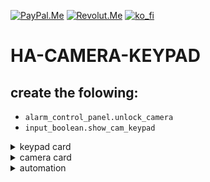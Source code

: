 <!-- anashost_support_badges_start -->
[![PayPal.Me][paypal_me_shield]][paypal_me]
[![Revolut.Me][revolut_me_shield]][revolut_me]
[![ko_fi][ko_fi_shield]][ko_fi_me]
<!-- anashost_support_badges_end -->

# HA-CAMERA-KEYPAD
## create the folowing:
- `alarm_control_panel.unlock_camera`
- `input_boolean.show_cam_keypad`

<details>
  <summary>keypad card</summary>

```
type: conditional
conditions:
  - entity: input_boolean.show_cam_keypad
    state: 'on'
card:
  type: alarm-panel
  states:
    - arm_away
  entity: alarm_control_panel.unlock_camera
  name: Unlock Camera

```
</details>

<details>
  <summary>camera card</summary>
 - replace camera.xxx with your camera entity.
  
```
type: conditional
conditions:
  - entity: alarm_control_panel.unlock_camera
    state: disarmed
card:
  camera_view: live
  type: picture-glance
  entities: []
  aspect_ratio: 55%
  camera_image: camera.xxx
  theme: Mushroom Shadow
  hold_action:
    action: none
```
</details>

<details>
  <summary>automation</summary>

```
alias: S- cam view toggle - keypad
description: ""
trigger:
  - platform: state
    entity_id:
      - alarm_control_panel.unlock_camera
    from: arming
    to: armed_away
    id: arm
    for:
      hours: 0
      minutes: 0
      seconds: 0
  - platform: state
    entity_id:
      - alarm_control_panel.unlock_camera
    from:
      - armed_away
      - armed_vacation
      - armed_night
      - armed_custom_bypass
      - armed_home
      - disarming
    to: disarmed
    id: disarm
condition: []
action:
  - choose:
      - conditions:
          - condition: trigger
            id:
              - disarm
        sequence:
          - service: input_boolean.turn_off
            data: {}
            target:
              entity_id: input_boolean.show_cam_keypad
      - conditions:
          - condition: trigger
            id:
              - arm
        sequence:
          - service: input_boolean.turn_on
            data: {}
            target:
              entity_id: input_boolean.show_cam_keypad
mode: single
```

</details>

[latest_release]: https://github.com/Anashost/MY-HA-DASH/releases/latest

[releases_shield]: https://img.shields.io/github/release/Anashost/MY-HA-DASH.svg?style=popout

[releases]: https://github.com/Anashost/MY-HA-DASH/releases

[downloads_total_shield]: https://img.shields.io/github/downloads/Anashost/MY-HA-DASH/total

[community_forum_shield]: https://img.shields.io/static/v1.svg?label=%20&message=Forum&style=popout&color=41bdf5&logo=HomeAssistant&logoColor=white

[community_forum]: https://github.com/Anashost/MY-HA-DASH/issues

[paypal_me_shield]: https://img.shields.io/static/v1.svg?label=%20&message=PayPal&logo=paypal

[paypal_me]: https://www.paypal.me/anashost

[revolut_me_shield]: https://img.shields.io/static/v1.svg?label=%20&message=Revolut&logo=revolut

[revolut_me]: https://revolut.me/anas4e

[ko_fi_shield]: https://img.shields.io/static/v1.svg?label=%20&message=ByMeCoffee&logo=ko-fi

[ko_fi_me]: https://ko-fi.com/anasbox
